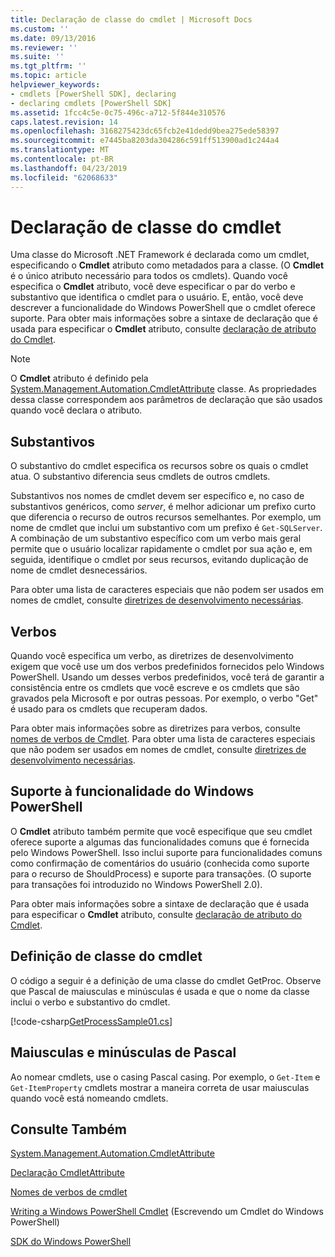 ```yaml
---
title: Declaração de classe do cmdlet | Microsoft Docs
ms.custom: ''
ms.date: 09/13/2016
ms.reviewer: ''
ms.suite: ''
ms.tgt_pltfrm: ''
ms.topic: article
helpviewer_keywords:
- cmdlets [PowerShell SDK], declaring
- declaring cmdlets [PowerShell SDK]
ms.assetid: 1fcc4c5e-0c75-496c-a712-5f844e310576
caps.latest.revision: 14
ms.openlocfilehash: 3168275423dc65fcb2e41dedd9bea275ede58397
ms.sourcegitcommit: e7445ba8203da304286c591ff513900ad1c244a4
ms.translationtype: MT
ms.contentlocale: pt-BR
ms.lasthandoff: 04/23/2019
ms.locfileid: "62068633"
---
```

# <a name="cmdlet-class-declaration"></a>Declaração de classe do cmdlet

Uma classe do Microsoft .NET Framework é declarada como um cmdlet, especificando o **Cmdlet** atributo como metadados para a classe. (O **Cmdlet** é o único atributo necessário para todos os cmdlets). Quando você especifica o **Cmdlet** atributo, você deve especificar o par do verbo e substantivo que identifica o cmdlet para o usuário. E, então, você deve descrever a funcionalidade do Windows PowerShell que o cmdlet oferece suporte. Para obter mais informações sobre a sintaxe de declaração que é usada para especificar o **Cmdlet** atributo, consulte [declaração de atributo do Cmdlet](./cmdlet-attribute-declaration.md).

> [!NOTE]
> O **Cmdlet** atributo é definido pela [System.Management.Automation.CmdletAttribute](/dotnet/api/System.Management.Automation.CmdletAttribute) classe. As propriedades dessa classe correspondem aos parâmetros de declaração que são usados quando você declara o atributo.

## <a name="nouns"></a>Substantivos

O substantivo do cmdlet especifica os recursos sobre os quais o cmdlet atua. O substantivo diferencia seus cmdlets de outros cmdlets.

Substantivos nos nomes de cmdlet devem ser específico e, no caso de substantivos genéricos, como *server*, é melhor adicionar um prefixo curto que diferencia o recurso de outros recursos semelhantes. Por exemplo, um nome de cmdlet que inclui um substantivo com um prefixo é `Get-SQLServer`. A combinação de um substantivo específico com um verbo mais geral permite que o usuário localizar rapidamente o cmdlet por sua ação e, em seguida, identifique o cmdlet por seus recursos, evitando duplicação de nome de cmdlet desnecessários.

Para obter uma lista de caracteres especiais que não podem ser usados em nomes de cmdlet, consulte [diretrizes de desenvolvimento necessárias](./required-development-guidelines.md).

## <a name="verbs"></a>Verbos

Quando você especifica um verbo, as diretrizes de desenvolvimento exigem que você use um dos verbos predefinidos fornecidos pelo Windows PowerShell. Usando um desses verbos predefinidos, você terá de garantir a consistência entre os cmdlets que você escreve e os cmdlets que são gravados pela Microsoft e por outras pessoas. Por exemplo, o verbo "Get" é usado para os cmdlets que recuperam dados.

Para obter mais informações sobre as diretrizes para verbos, consulte [nomes de verbos de Cmdlet](./approved-verbs-for-windows-powershell-commands.md). Para obter uma lista de caracteres especiais que não podem ser usados em nomes de cmdlet, consulte [diretrizes de desenvolvimento necessárias](./required-development-guidelines.md).

## <a name="supporting-windows-powershell-functionality"></a>Suporte à funcionalidade do Windows PowerShell

O **Cmdlet** atributo também permite que você especifique que seu cmdlet oferece suporte a algumas das funcionalidades comuns que é fornecida pelo Windows PowerShell. Isso inclui suporte para funcionalidades comuns como confirmação de comentários do usuário (conhecida como suporte para o recurso de ShouldProcess) e suporte para transações. (O suporte para transações foi introduzido no Windows PowerShell 2.0).

Para obter mais informações sobre a sintaxe de declaração que é usada para especificar o **Cmdlet** atributo, consulte [declaração de atributo do Cmdlet](./cmdlet-attribute-declaration.md).

## <a name="cmdlet-class-definition"></a>Definição de classe do cmdlet

O código a seguir é a definição de uma classe do cmdlet GetProc. Observe que Pascal de maiusculas e minúsculas é usada e que o nome da classe inclui o verbo e substantivo do cmdlet.

[!code-csharp[GetProcessSample01.cs](../../powershell-sdk-samples/SDK-2.0/csharp/GetProcessSample01/GetProcessSample01.cs#L33-L34 "GetProcessSample01.cs")]

## <a name="pascal-casing"></a>Maiusculas e minúsculas de Pascal

Ao nomear cmdlets, use o casing Pascal casing. Por exemplo, o `Get-Item` e `Get-ItemProperty` cmdlets mostrar a maneira correta de usar maiusculas quando você está nomeando cmdlets.

## <a name="see-also"></a>Consulte Também

[System.Management.Automation.CmdletAttribute](/dotnet/api/System.Management.Automation.CmdletAttribute)

[Declaração CmdletAttribute](./cmdlet-attribute-declaration.md)

[Nomes de verbos de cmdlet](./approved-verbs-for-windows-powershell-commands.md)

[Writing a Windows PowerShell Cmdlet](./writing-a-windows-powershell-cmdlet.md) (Escrevendo um Cmdlet do Windows PowerShell)

[SDK do Windows PowerShell](../windows-powershell-reference.md)
